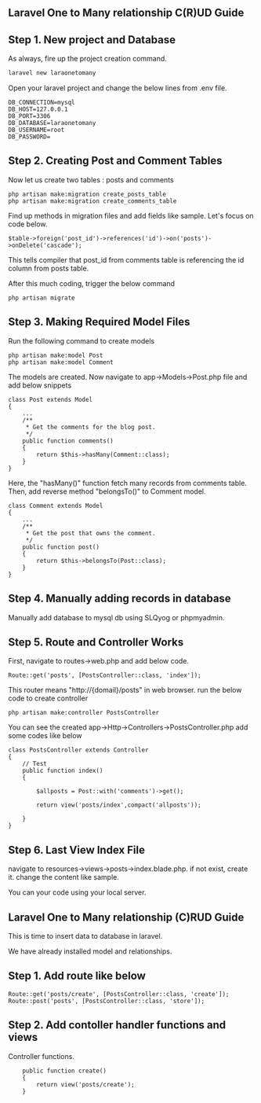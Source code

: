 <h2><b>Laravel One to Many relationship C(R)UD Guide</b></h2>

## Step 1. New project and Database
As always, fire up the project creation command.
```bash
laravel new laraonetomany
```
Open your laravel project and change the below lines from .env file.
```env
DB_CONNECTION=mysql
DB_HOST=127.0.0.1
DB_PORT=3306
DB_DATABASE=laraonetomany
DB_USERNAME=root
DB_PASSWORD=
```

## Step 2. Creating Post and Comment Tables
Now let us create two tables : posts and comments
```
php artisan make:migration create_posts_table
php artisan make:migration create_comments_table
```
Find up methods in migration files and add fields like sample.
Let's focus on code below.
```
$table->foreign('post_id')->references('id')->on('posts')->onDelete('cascade');
```
This tells compiler that post_id from comments table is referencing the id column from posts table.

After this much coding, trigger the below command
```
php artisan migrate
```

## Step 3. Making Required Model Files
Run the following command to create models
```
php artisan make:model Post
php artisan make:model Comment
```
The models are created.
Now navigate to app->Models->Post.php file and add below snippets
```
class Post extends Model
{
    ...
    /**
     * Get the comments for the blog post.
     */
    public function comments()
    {
        return $this->hasMany(Comment::class);
    }
}
```
Here, the "hasMany()" function fetch many records from comments table.
Then, add reverse method "belongsTo()" to Comment model.
```
class Comment extends Model
{
    ...
    /**
     * Get the post that owns the comment.
     */
    public function post()
    {
        return $this->belongsTo(Post::class);
    }
}
```
## Step 4. Manually adding records in database
Manually add database to mysql db using SLQyog or phpmyadmin.
## Step 5. Route and Controller Works
First, navigate to routes->web.php and add below code.
```
Route::get('posts', [PostsController::class, 'index']);
```
This router means "http://{domail}/posts" in web browser.
run the below code to create controller
```
php artisan make:controller PostsController
```
You can see the created app->Http->Controllers->PostsController.php
add some codes like below
```
class PostsController extends Controller
{
    // Test
    public function index()
    {

        $allposts = Post::with('comments')->get();
     
        return view('posts/index',compact('allposts'));
       
    }
}
```
## Step 6. Last View Index File
navigate to resources->views->posts->index.blade.php.
if not exist, create it.
change the content like sample.

You can your code using your local server.


<h2><b>Laravel One to Many relationship (C)RUD Guide</b></h2>
This is time to insert data to database in laravel.

We have already installed model and relationships.
## Step 1. Add route like below
```
Route::get('posts/create', [PostsController::class, 'create']);
Route::post('posts', [PostsController::class, 'store']);
```

## Step 2. Add contoller handler functions and views
Controller functions.
```
    public function create()
    {
        return view('posts/create');
    }
```